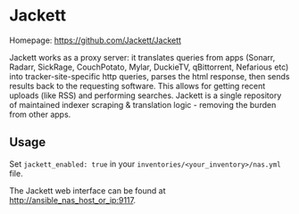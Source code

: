 # Jackett

Homepage: <https://github.com/Jackett/Jackett>

Jackett works as a proxy server: it translates queries from apps (Sonarr, Radarr, SickRage, CouchPotato, Mylar, DuckieTV, qBittorrent, Nefarious etc) into tracker-site-specific http queries, parses the html response, then sends results back to the requesting software. This allows for getting recent uploads (like RSS) and performing searches. Jackett is a single repository of maintained indexer scraping & translation logic - removing the burden from other apps.

## Usage

Set `jackett_enabled: true` in your `inventories/<your_inventory>/nas.yml` file.

The Jackett web interface can be found at <http://ansible_nas_host_or_ip:9117>.
